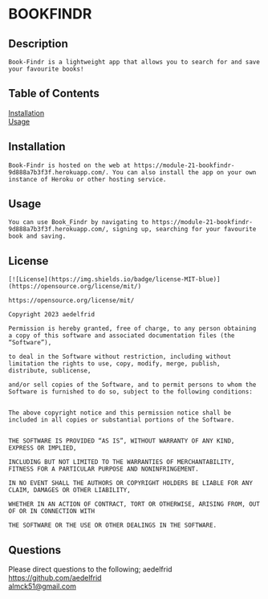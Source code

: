 
# BOOKFINDR
  
  ## Description
    
    Book-Findr is a lightweight app that allows you to search for and save your favourite books!  
  ## Table of Contents

  [Installation](##Installation)
<br>[Usage](##Usage)
<br>
  
        
  ## Installation
        
    Book-Findr is hosted on the web at https://module-21-bookfindr-9d888a7b3f3f.herokuapp.com/. You can also install the app on your own instance of Heroku or other hosting service.  
        
  ## Usage
        
    You can use Book_Findr by navigating to https://module-21-bookfindr-9d888a7b3f3f.herokuapp.com/, signing up, searching for your favourite book and saving.

  ## License  
    
    [![License](https://img.shields.io/badge/license-MIT-blue)](https://opensource.org/license/mit/)
      
    https://opensource.org/license/mit/
      
    Copyright 2023 aedelfrid

    Permission is hereby granted, free of charge, to any person obtaining a copy of this software and associated documentation files (the “Software”),

    to deal in the Software without restriction, including without limitation the rights to use, copy, modify, merge, publish, distribute, sublicense,

    and/or sell copies of the Software, and to permit persons to whom the Software is furnished to do so, subject to the following conditions:

        
    The above copyright notice and this permission notice shall be included in all copies or substantial portions of the Software.

        
    THE SOFTWARE IS PROVIDED “AS IS”, WITHOUT WARRANTY OF ANY KIND, EXPRESS OR IMPLIED,
 
    INCLUDING BUT NOT LIMITED TO THE WARRANTIES OF MERCHANTABILITY, FITNESS FOR A PARTICULAR PURPOSE AND NONINFRINGEMENT.
 
    IN NO EVENT SHALL THE AUTHORS OR COPYRIGHT HOLDERS BE LIABLE FOR ANY CLAIM, DAMAGES OR OTHER LIABILITY,
 
    WHETHER IN AN ACTION OF CONTRACT, TORT OR OTHERWISE, ARISING FROM, OUT OF OR IN CONNECTION WITH
 
    THE SOFTWARE OR THE USE OR OTHER DEALINGS IN THE SOFTWARE.
 
        
  ## Questions
        
  Please direct questions to the following;
    aedelfrid https://github.com/aedelfrid      
    almck51@gmail.com  
